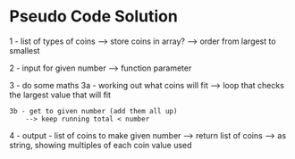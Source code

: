 # Pseudo Code Solution

1 - list of types of coins
    --> store coins in array?
        --> order from largest to smallest

2 - input for given number
    --> function parameter

3 - do some maths
    3a - working out what coins will fit
        --> loop that checks the largest value that will fit

    3b - get to given number (add them all up)
        --> keep running total < number

4 - output - list of coins to make given number
    --> return list of coins
        --> as string, showing multiples of each coin value used
